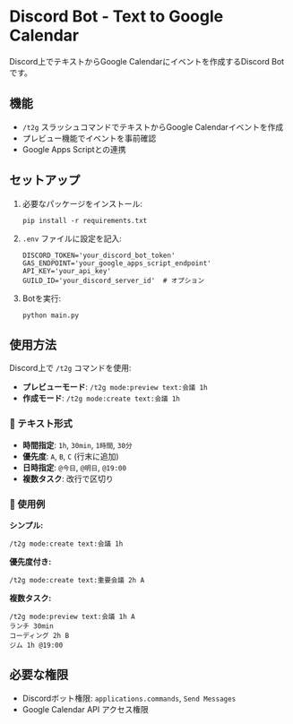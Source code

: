 # Discord Bot - Text to Google Calendar

Discord上でテキストからGoogle Calendarにイベントを作成するDiscord Botです。

## 機能

- `/t2g` スラッシュコマンドでテキストからGoogle Calendarイベントを作成
- プレビュー機能でイベントを事前確認
- Google Apps Scriptとの連携

## セットアップ

1. 必要なパッケージをインストール:
   ```
   pip install -r requirements.txt
   ```

2. `.env` ファイルに設定を記入:
   ```
   DISCORD_TOKEN='your_discord_bot_token'
   GAS_ENDPOINT='your_google_apps_script_endpoint'
   API_KEY='your_api_key'
   GUILD_ID='your_discord_server_id'  # オプション
   ```

3. Botを実行:
   ```
   python main.py
   ```

## 使用方法

Discord上で `/t2g` コマンドを使用:

- **プレビューモード**: `/t2g mode:preview text:会議 1h`
- **作成モード**: `/t2g mode:create text:会議 1h`

### 📝 テキスト形式

- **時間指定**: `1h`, `30min`, `1時間`, `30分`
- **優先度**: `A`, `B`, `C` (行末に追加)
- **日時指定**: `@今日`, `@明日`, `@19:00`
- **複数タスク**: 改行で区切り

### 🎯 使用例

**シンプル:**
```
/t2g mode:create text:会議 1h
```

**優先度付き:**
```
/t2g mode:create text:重要会議 2h A
```

**複数タスク:**
```
/t2g mode:preview text:会議 1h A
ランチ 30min
コーディング 2h B
ジム 1h @19:00
```

## 必要な権限

- Discordボット権限: `applications.commands`, `Send Messages`
- Google Calendar API アクセス権限
